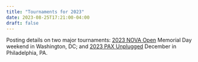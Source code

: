 ```yaml
---
title: "Tournaments for 2023"
date: 2023-08-25T17:21:00-04:00
draft: false
---
```


Posting details on two major tournaments: [2023 NOVA Open](/tournaments/2023-nova-open/) Memorial Day weekend in Washington, DC; and [2023 PAX Unplugged](/tournaments/2023-pax-unplugged/) December in Philadelphia, PA.